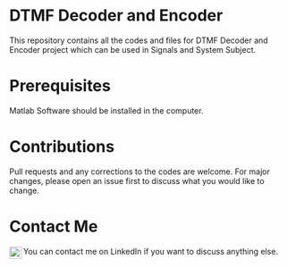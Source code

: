 # DTMF Decoder and Encoder
This repository contains all the codes and files for DTMF Decoder and Encoder project which can be used in Signals and System Subject. 

# Prerequisites
Matlab Software should be installed in the computer.

# Contributions
Pull requests and any corrections to the codes are welcome. For major changes, please open an issue first to discuss what you would like to change.

# Contact Me
You can contact me on LinkedIn if you want to discuss anything else. 
<a href="https://www.linkedin.com/in/rudra-pratap-singh-369176191/">
<img align="left" alt="LinkdeIN" width="22px" src="https://cdn.jsdelivr.net/npm/simple-icons@v3/icons/linkedin.svg" />
</a>
